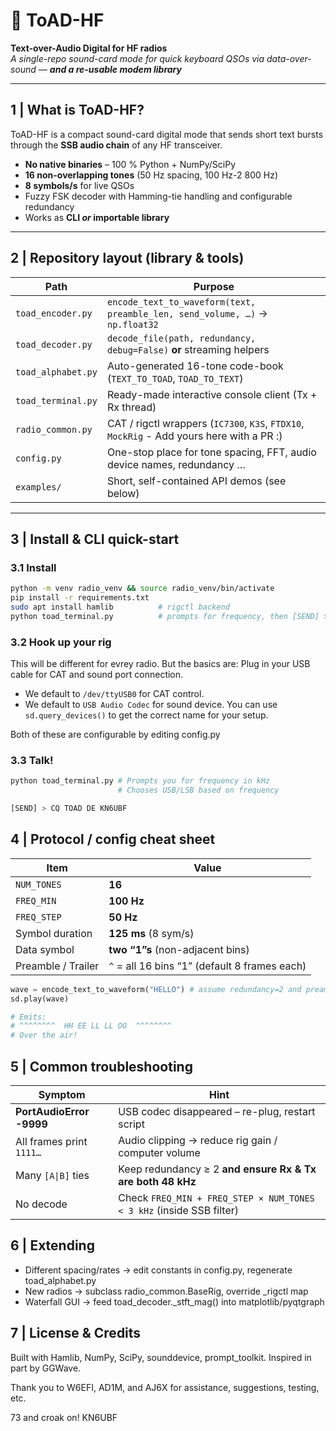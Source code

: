 # 🐸 ToAD-HF  
**Text-over-Audio Digital for HF radios**  
_A single-repo sound-card mode for quick keyboard QSOs via data-over-sound — **and a re-usable modem library**_

---

## 1 | What is ToAD-HF?  
ToAD-HF is a compact sound-card digital mode that sends short text bursts through the **SSB audio chain** of any HF transceiver.

* **No native binaries** – 100 % Python + NumPy/SciPy  
* **16 non-overlapping tones** (50 Hz spacing, 100 Hz-2 800 Hz)  
* **8 symbols/s** for live QSOs  
* Fuzzy FSK decoder with Hamming-tie handling and configurable redundancy  
* Works as **CLI _or_ importable library**

---

## 2 | Repository layout (library & tools)

| Path | Purpose |
|------|---------|
| `toad_encoder.py` | `encode_text_to_waveform(text, preamble_len, send_volume, …)` → `np.float32` |
| `toad_decoder.py` | `decode_file(path, redundancy, debug=False)` **or** streaming helpers |
| `toad_alphabet.py` | Auto-generated 16-tone code-book (`TEXT_TO_TOAD`, `TOAD_TO_TEXT`) |
| `toad_terminal.py` | Ready-made interactive console client (Tx + Rx thread) |
| `radio_common.py` | CAT / rigctl wrappers (`IC7300`, `K3S`, `FTDX10`, `MockRig` - Add yours here with a PR :)  |
| `config.py` | One-stop place for tone spacing, FFT, audio device names, redundancy … |
| `examples/` | Short, self-contained API demos (see below) |

---

## 3 | Install & CLI quick-start

### 3.1 Install
```bash
python -m venv radio_venv && source radio_venv/bin/activate
pip install -r requirements.txt
sudo apt install hamlib          # rigctl backend
python toad_terminal.py          # prompts for frequency, then [SEND] >
```
### 3.2 Hook up your rig

This will be different for evrey radio. But the basics are: Plug in your USB cable for CAT and sound port connection. 

- We default to `/dev/ttyUSB0` for CAT control.
- We default to `USB Audio Codec` for sound device. You can use `sd.query_devices()` to get the correct name for your setup.

Both of these are configurable by editing config.py

### 3.3 Talk!

```bash
python toad_terminal.py # Prompts you for frequency in kHz
                        # Chooses USB/LSB based on frequency

[SEND] > CQ TOAD DE KN6UBF
```
## 4 | Protocol / config cheat sheet

| Item               | Value                                         |
| ------------------ | --------------------------------------------- |
| `NUM_TONES`        | **16**                                        |
| `FREQ_MIN`         | **100 Hz**                                    |
| `FREQ_STEP`        | **50 Hz**                                     |
| Symbol duration    | **125 ms** (8 sym/s)                          |
| Data symbol        | **two “1”s** (non-adjacent bins)              |
| Preamble / Trailer | `^` = all 16 bins “1” (default 8 frames each) |

```python
wave = encode_text_to_waveform("HELLO") # assume redundancy=2 and preamble_len=8 from config file
sd.play(wave)

# Emits:
# ^^^^^^^^  HH EE LL LL OO  ^^^^^^^^
# Over the air!
```
## 5 | Common troubleshooting

| Symptom                  | Hint                                                                 |
| ------------------------ | -------------------------------------------------------------------- |
| **PortAudioError -9999** | USB codec disappeared – re-plug, restart script                      |
| All frames print `1111…` | Audio clipping → reduce rig gain / computer volume                   |
| Many `[A\|B]` ties       | Keep redundancy ≥ 2 **and ensure Rx & Tx are both 48 kHz**           |
| No decode                | Check `FREQ_MIN + FREQ_STEP × NUM_TONES < 3 kHz` (inside SSB filter) |

## 6 | Extending

- Different spacing/rates → edit constants in config.py, regenerate toad_alphabet.py
- New radios → subclass radio_common.BaseRig, override _rigctl map
- Waterfall GUI → feed toad_decoder.\_stft_mag() into matplotlib/pyqtgraph

## 7 | License & Credits

Built with Hamlib, NumPy, SciPy, sounddevice, prompt_toolkit. Inspired in part by GGWave. 

Thank you to W6EFI, AD1M, and AJ6X for assistance, suggestions, testing, etc.

73 and croak on! KN6UBF